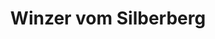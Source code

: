 ---
title: "Winzer vom Silberberg"
url: /bahlingen-am-kaiserstuhl/winzer-vom-silberberg/
shop: Wein
---